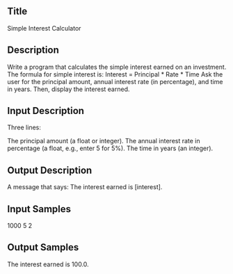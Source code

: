 ## Title
Simple Interest Calculator

## Description
Write a program that calculates the simple interest earned on an investment. The formula for simple interest is:
Interest = Principal * Rate * Time
Ask the user for the principal amount, annual interest rate (in percentage), and time in years. Then, display the interest earned.

## Input Description
Three lines:

The principal amount (a float or integer).
The annual interest rate in percentage (a float, e.g., enter 5 for 5%).
The time in years (an integer).

## Output Description
A message that says:
The interest earned is [interest].


## Input Samples
1000
5
2


## Output Samples
The interest earned is 100.0.

